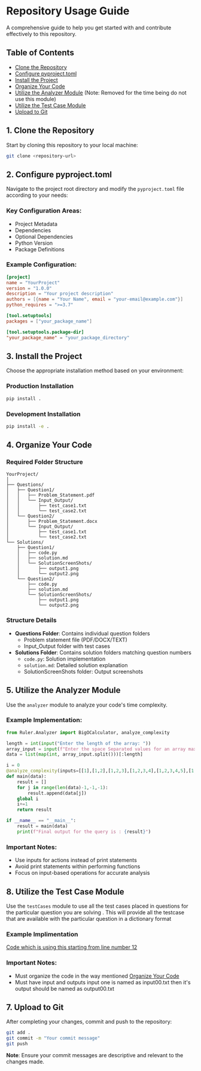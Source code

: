 # Repository Usage Guide

A comprehensive guide to help you get started with and contribute effectively to this repository.

## Table of Contents
- [Clone the Repository](#1-clone-the-repository)
- [Configure pyproject.toml](#2-configure-pyprojecttoml)
- [Install the Project](#3-install-the-project)
- [Organize Your Code](#4-organize-your-code)
- [Utilize the Analyzer Module](#5-utilize-the-analyzer-module) (Note: Removed for the time being do not use this module)
- [Utilize the Test Case Module](#6-Utilize-the-Test-Case-Module) 
- [Upload to Git](#7-upload-to-git)

## 1. Clone the Repository

Start by cloning this repository to your local machine:

```bash
git clone <repository-url>
```

## 2. Configure pyproject.toml

Navigate to the project root directory and modify the `pyproject.toml` file according to your needs:

### Key Configuration Areas:
- Project Metadata
- Dependencies
- Optional Dependencies
- Python Version
- Package Definitions

### Example Configuration:
```toml
[project]
name = "YourProject"
version = "1.0.0"
description = "Your project description"
authors = [{name = "Your Name", email = "your-email@example.com"}]
python_requires = ">=3.7"

[tool.setuptools]
packages = ["your_package_name"]

[tool.setuptools.package-dir]
"your_package_name" = "your_package_directory"
```

## 3. Install the Project

Choose the appropriate installation method based on your environment:

### Production Installation
```bash
pip install .
```

### Development Installation
```bash
pip install -e .
```

## 4. Organize Your Code

### Required Folder Structure
```
YourProject/
│
├── Questions/
│   ├── Question1/
│   │   ├── Problem_Statement.pdf
│   │   └── Input_Output/
│   │       ├── test_case1.txt
│   │       └── test_case2.txt
│   └── Question2/
│       ├── Problem_Statement.docx
│       └── Input_Output/
│           ├── test_case1.txt
│           └── test_case2.txt
└── Solutions/
    ├── Question1/
    │   ├── code.py
    │   ├── solution.md
    │   └── SolutionScreenShots/
    │       ├── output1.png
    │       └── output2.png
    └── Question2/
        ├── code.py
        ├── solution.md
        └── SolutionScreenShots/
            ├── output1.png
            └── output2.png
```

### Structure Details
- **Questions Folder**: Contains individual question folders
  - Problem statement file (PDF/DOCX/TEXT)
  - Input_Output folder with test cases
- **Solutions Folder**: Contains solution folders matching question numbers
  - `code.py`: Solution implementation
  - `solution.md`: Detailed solution explanation
  - SolutionScreenShots folder: Output screenshots

## 5. Utilize the Analyzer Module

Use the `analyzer` module to analyze your code's time complexity.

### Example Implementation:
```python
from Ruler.Analyzer import BigOCalculator, analyze_complexity

length = int(input("Enter the length of the array: "))
array_input = input(f"Enter the space Separated values for an array max number can be {length}: ")
data = list(map(int, array_input.split()))[:length]

i = 0
@analyze_complexity(inputs=[[1],[1,2],[1,2,3],[1,2,3,4],[1,2,3,4,5],[1,2,3,4,5,6],[1,2,3,4,5,6,7],[1,2,3,4,5,6,7,8],[1,2,3,4,5,6,7,8,9],[1,2,3,4,5,6,7,8,9,10]])
def main(data):
    result = []
    for j in range(len(data)-1,-1,-1):
        result.append(data[j])
    global i 
    i+=1
    return result

if __name__ == "__main__":
    result = main(data)
    print(f"Final output for the query is : {result}")
```

### Important Notes:
- Use inputs for actions instead of print statements
- Avoid print statements within performing functions
- Focus on input-based operations for accurate analysis


## 8. Utilize the Test Case Module
Use the `testCases` module to use all the test cases placed in questions for the particular question you are solving .
This will provide all the testcase that are available with the particular question in a dictionary format

### Example Implimentation
[Code which is using this starting from line number 12](Solution/Question5/leftRotation.py)
### Important Notes:
- Must organize the code in the way mentioned [Organize Your Code](#4-organize-your-code)
- Must have input and outputs input one is named as input00.txt then it's output should be named as output00.txt


## 7. Upload to Git

After completing your changes, commit and push to the repository:

```bash
git add .
git commit -m "Your commit message"
git push
```

**Note**: Ensure your commit messages are descriptive and relevant to the changes made.

